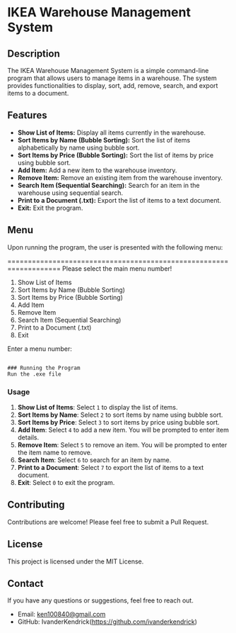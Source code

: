 # IKEA Warehouse Management System

## Description

The IKEA Warehouse Management System is a simple command-line program that allows users to manage items in a warehouse. The system provides functionalities to display, sort, add, remove, search, and export items to a document.

## Features

- **Show List of Items:** Display all items currently in the warehouse.
- **Sort Items by Name (Bubble Sorting):** Sort the list of items alphabetically by name using bubble sort.
- **Sort Items by Price (Bubble Sorting):** Sort the list of items by price using bubble sort.
- **Add Item:** Add a new item to the warehouse inventory.
- **Remove Item:** Remove an existing item from the warehouse inventory.
- **Search Item (Sequential Searching):** Search for an item in the warehouse using sequential search.
- **Print to a Document (.txt):** Export the list of items to a text document.
- **Exit:** Exit the program.

## Menu

Upon running the program, the user is presented with the following menu:

===================================================================
Please select the main menu number!

1. Show List of Items
2. Sort Items by Name (Bubble Sorting)
3. Sort Items by Price (Bubble Sorting)
4. Add Item
5. Remove Item
6. Search Item (Sequential Searching)
7. Print to a Document (.txt)
0. Exit

Enter a menu number:
```

### Running the Program
Run the .exe file

```

### Usage

1. **Show List of Items**: Select `1` to display the list of items.
2. **Sort Items by Name**: Select `2` to sort items by name using bubble sort.
3. **Sort Items by Price**: Select `3` to sort items by price using bubble sort.
4. **Add Item**: Select `4` to add a new item. You will be prompted to enter item details.
5. **Remove Item**: Select `5` to remove an item. You will be prompted to enter the item name to remove.
6. **Search Item**: Select `6` to search for an item by name.
7. **Print to a Document**: Select `7` to export the list of items to a text document.
8. **Exit**: Select `0` to exit the program.

## Contributing

Contributions are welcome! Please feel free to submit a Pull Request.

## License

This project is licensed under the MIT License.

## Contact

If you have any questions or suggestions, feel free to reach out.

- Email: ken100840@gmail.com
- GitHub: IvanderKendrick(https://github.com/ivanderkendrick)
```
